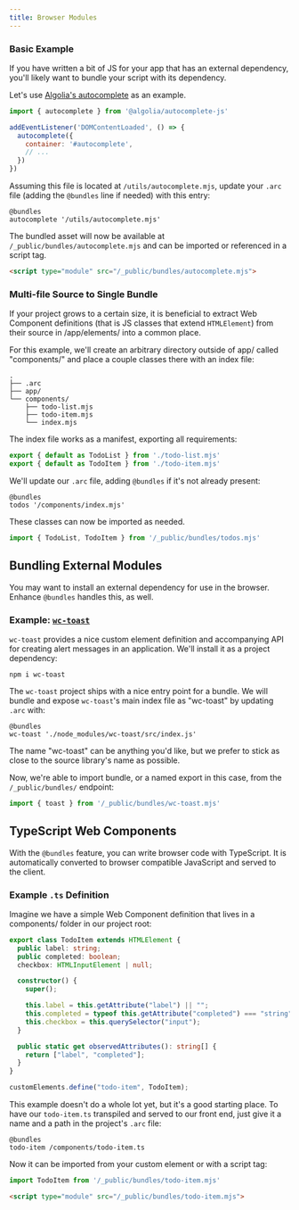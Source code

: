 ```yaml
---
title: Browser Modules
---
```


### Basic Example

If you have written a bit of JS for your app that has an external dependency, you'll likely want to bundle your script with its dependency.

Let's use [Algolia's autocomplete](https://github.com/algolia/autocomplete) as an example.

<doc-code filename="/utils/autocomplete.mjs">

```javascript
import { autocomplete } from '@algolia/autocomplete-js'

addEventListener('DOMContentLoaded', () => {
  autocomplete({
    container: '#autocomplete',
    // ...
  })
})
```

</doc-code>

Assuming this file is located at `/utils/autocomplete.mjs`, update your `.arc` file (adding the `@bundles` line if needed) with this entry:

```arc
@bundles
autocomplete '/utils/autocomplete.mjs'
```

The bundled asset will now be available at `/_public/bundles/autocomplete.mjs` and can be imported or referenced in a script tag.

```html
<script type="module" src="/_public/bundles/autocomplete.mjs">
```

### Multi-file Source to Single Bundle

If your project grows to a certain size, it is beneficial to extract Web Component definitions (that is JS classes that extend `HTMLElement`) from their source in /app/elements/ into a common place.

For this example, we'll create an arbitrary directory outside of app/ called "components/" and place a couple classes there with an index file:

```
.
├── .arc
├── app/
└── components/
    ├── todo-list.mjs
    ├── todo-item.mjs
    └── index.mjs
```

The index file works as a manifest, exporting all requirements:

<doc-code filename="/components/index.mjs">

```javascript
export { default as TodoList } from './todo-list.mjs'
export { default as TodoItem } from './todo-item.mjs'
```

</doc-code>

We'll update our `.arc` file, adding `@bundles` if it's not already present:

```arc
@bundles
todos '/components/index.mjs'
```

These classes can now be imported as needed.

```javascript
import { TodoList, TodoItem } from '/_public/bundles/todos.mjs'
```

## Bundling External Modules

You may want to install an external dependency for use in the browser.
Enhance `@bundles` handles this, as well.

### Example: [`wc-toast`](https://github.com/abdmmar/wc-toast)

`wc-toast` provides a nice custom element definition and accompanying API for creating alert messages in an application. We'll install it as a project dependency:

```shell
npm i wc-toast
```

The `wc-toast` project ships with a nice entry point for a bundle. We will bundle and expose `wc-toast`'s main index file as "wc-toast" by updating `.arc` with:

```arc
@bundles
wc-toast './node_modules/wc-toast/src/index.js'
```

<doc-callout level="tip" mark="🗝️">

The name "wc-toast" can be anything you'd like, but we prefer to stick as close to the source library's name as possible.

</doc-callout>

Now, we're able to import bundle, or a named export in this case, from the `/_public/bundles/` endpoint:

```javascript
import { toast } from '/_public/bundles/wc-toast.mjs'
```

## TypeScript Web Components

With the `@bundles` feature, you can write browser code with TypeScript.
It is automatically converted to browser compatible JavaScript and served to the client.

### Example `.ts` Definition

Imagine we have a simple Web Component definition that lives in a components/ folder in our project root:

<doc-code filename="components/todo-item.ts">

```typescript
export class TodoItem extends HTMLElement {
  public label: string;
  public completed: boolean;
  checkbox: HTMLInputElement | null;

  constructor() {
    super();

    this.label = this.getAttribute("label") || "";
    this.completed = typeof this.getAttribute("completed") === "string";
    this.checkbox = this.querySelector("input");
  }

  public static get observedAttributes(): string[] {
    return ["label", "completed"];
  }
}

customElements.define("todo-item", TodoItem);
```

</doc-code>

This example doesn't do a whole lot yet, but it's a good starting place.
To have our `todo-item.ts` transpiled and served to our front end, just give it a name and a path in the project's `.arc` file:

```arc
@bundles
todo-item /components/todo-item.ts
```

Now it can be imported from your custom element or with a script tag:

```javascript
import TodoItem from '/_public/bundles/todo-item.mjs'
```

```html
<script type="module" src="/_public/bundles/todo-item.mjs">
```
